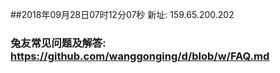 ##2018年09月28日07时12分07秒 新址: 159.65.200.202
### 兔友常见问题及解答: https://github.com/wanggonging/d/blob/w/FAQ.md
